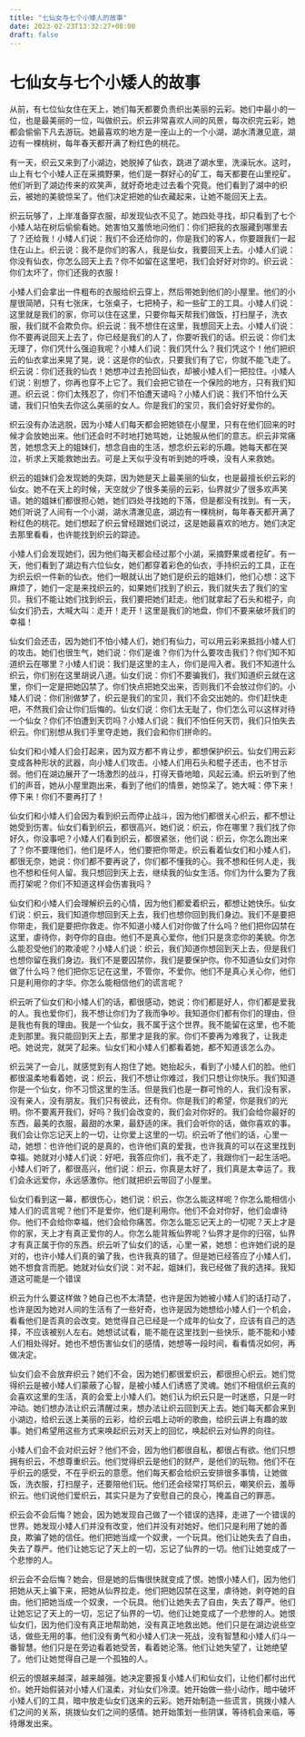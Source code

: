 ```yaml
---
title: "七仙女与七个小矮人的故事"
date: 2023-02-23T13:32:27+08:00
draft: false
---
```

# 七仙女与七个小矮人的故事

从前，有七位仙女住在天上，她们每天都要负责织出美丽的云彩。她们中最小的一位，也是最美丽的一位，叫做织云。织云非常喜欢人间的风景，每次织完云彩，她都会偷偷下凡去游玩。她最喜欢的地方是一座山上的一个小湖，湖水清澈见底，湖边有一棵桃树，每年春天都开满了粉红色的桃花。

有一天，织云又来到了小湖边，她脱掉了仙衣，跳进了湖水里，洗澡玩水。这时，山上有七个小矮人正在采摘野果，他们是一群好心的矿工，每天都要在山里挖矿。他们听到了湖边传来的欢笑声，就好奇地走过去看个究竟。他们看到了湖中的织云，被她的美貌惊呆了。他们决定把她的仙衣藏起来，让她不能回天上去。

织云玩够了，上岸准备穿衣服，却发现仙衣不见了。她四处寻找，却只看到了七个小矮人站在树后偷偷看她。她害怕又羞愤地问他们：你们把我的衣服藏到哪里去了？还给我！小矮人们说：我们不会还给你的，你是我们的客人，你要跟我们一起住在山上。织云说：我不是你们的客人，我是仙女，我要回天上去。小矮人们说：你没有仙衣，你怎么回天上去？你不如留在这里吧，我们会好好对你的。织云说：你们太坏了，你们还我的衣服！

小矮人们会拿出一件粗布的衣服给织云穿上，然后带她到他们的小屋里。他们的小屋很简陋，只有七张床，七张桌子，七把椅子，和一些矿工的工具。小矮人们说：这里就是我们的家，你可以住在这里，只要你每天帮我们做饭，打扫屋子，洗衣服，我们就不会欺负你。织云说：我不想住在这里，我想回天上去。小矮人们说：你不要再说回天上去了，你已经是我们的人了，你要听我们的话。织云说：你们太无理了，你们凭什么强迫我呢？小矮人们说：我们凭什么？我们凭这个！他们把织云的仙衣拿出来晃了晃，说：这是你的仙衣，只要我们有了它，你就不能飞走了。织云说：你们还我的仙衣！她想冲过去抢回仙衣，却被小矮人们一把拉住。小矮人们说：别想了，你再也穿不上它了。我们会把它锁在一个保险的地方，只有我们知道。织云说：你们太残忍了，你们不怕遭天谴吗？小矮人们说：我们不怕什么天谴，我们只怕失去你这么美丽的女人。你是我们的宝贝，我们会好好爱你的。

织云没有办法逃脱，因为小矮人们每天都会把她锁在小屋里，只有在他们回来的时候才会放她出来。他们还会时不时地打她骂她，让她服从他们的意志。织云非常痛苦，她想念天上的姐妹们，想念自由的生活，想念织云彩的乐趣。她每天都在哭泣，祈求上天能救她出去。可是上天似乎没有听到她的呼唤，没有人来救她。

织云的姐妹们会发现她的失踪，因为她是天上最美丽的仙女，也是最擅长织云彩的仙女。她不在天上的时候，天空就少了很多美丽的云彩，仙界就少了很多欢声笑语。她的姐妹们都很担心她，她们四处寻找她的下落，但是都没有找到。有一天，她们听说了人间有一个小湖，湖水清澈见底，湖边有一棵桃树，每年春天都开满了粉红色的桃花。她们想起了织云曾经跟她们说过，这是她最喜欢的地方。她们决定去那里看看，也许能找到织云的踪迹。

小矮人们会发现她们，因为他们每天都会经过那个小湖，采摘野果或者挖矿。有一天，他们看到了湖边有六位仙女，她们都穿着彩色的仙衣，手持织云的工具，正在为织云织一件新的仙衣。他们一眼就认出了她们是织云的姐妹们，他们心想：这下麻烦了，她们一定是来找织云的，如果她们找到了织云，我们就失去了我们的宝贝。我们不能让她们找到织云，我们要把她们赶走。他们就拿起了石头和棍子，向仙女们扔去，大喊大叫：走开！走开！这里是我们的地盘，你们不要来破坏我们的幸福！

仙女们会还击，因为她们不怕小矮人们，她们有仙力，可以用云彩来抵挡小矮人们的攻击。她们也很生气，她们说：你们是谁？你们为什么要攻击我们？你们知不知道织云在哪里？小矮人们说：我们是这里的主人，你们是闯入者。我们不知道什么织云，你们别在这里胡说八道。仙女们说：你们不要骗我们，我们知道织云就在这里，你们一定是把她囚禁了。你们快点把她交出来，否则我们不会放过你们的。小矮人们说：你们别做梦了，织云是我们的宝贝，我们不会交出她的。你们赶快走吧，不然我们会让你们后悔的。仙女们说：你们太无耻了，你们怎么可以这样对待一个仙女？你们不怕遭到天罚吗？小矮人们说：我们不怕任何天罚，我们只怕失去织云。你们别想从我们手里夺走她，我们会和你们拼命的。

仙女们和小矮人们会打起来，因为双方都不肯让步，都想保护织云。仙女们用云彩变成各种形状的武器，向小矮人们攻击。小矮人们用石头和棍子还击，也不甘示弱。他们在湖边展开了一场激烈的战斗，打得天昏地暗，风起云涌。织云听到了他们的声音，她从小屋里跑出来，看到了他们的情景，她惊呆了。她大喊：停下来！停下来！你们不要再打了！

仙女们和小矮人们会因为看到织云而停止战斗，因为他们都很关心织云，都不想让她受到伤害。仙女们看到织云，都很高兴，她们说：织云，你在哪里？我们找了你好久，你没事吧？小矮人们看到织云，都很紧张，他们说：织云，你怎么跑出来了？你不要理他们，他们是坏人，他们要把你带走。织云看着仙女们和小矮人们，都很无奈，她说：你们都不要再说了，你们都不懂我的心。我不想和任何人走，我也不想和任何人留。我只想回到天上去，继续我的仙女生活。你们为什么要为了我而打架呢？你们不知道这样会伤害我吗？

仙女们和小矮人们会理解织云的心情，因为他们都爱着织云，都想让她快乐。仙女们说：织云，我们知道你想回到天上去，我们也想你回到我们身边。我们不是要把你带走，我们是要把你救走。你不知道小矮人们对你做了什么吗？他们把你囚禁在这里，虐待你，剥夺你的自由。他们不是真心爱你，他们只是贪恋你的美貌。你怎么能忍受他们的欺凌呢？小矮人们说：织云，我们知道你想回到天上去，但是我们也想你留在我们身边。我们不是要囚禁你，我们是要保护你。你不知道仙女们对你做了什么吗？他们把你忘记在这里，不管你，不爱你。他们不是真心关心你，他们只是利用你的才华。你怎么能相信他们的谎言呢？

织云听了仙女们和小矮人们的话，都很感动，她说：你们都是好人，你们都是爱我的人。我也爱你们，我不想让你们为了我而争吵。我知道你们都有你们的理由，但是我也有我的理由。我是一个仙女，我不属于这个世界。我不能留在这里，也不能走到那里。我只能回到天上去，那里才是我的家。你们不要再为难我了，让我走吧。她说完，就哭了起来。仙女们和小矮人们都看着她，都不知道该怎么办。

织云哭了一会儿，就感觉到有人抱住了她。她抬起头，看到了小矮人们的脸。他们都很温柔地看着她，说：织云，我们不想让你难过，我们只想让你快乐。我们知道你是一个仙女，你不习惯这里的生活。但是我们也是一群可怜的人，我们没有家，没有亲人，没有朋友。我们只有彼此，还有你。你是我们的希望，你是我们的光明。你不要离开我们，好吗？我们会改变的，我们会对你好的。我们会给你最好的东西，最美的衣服，最甜的水果，最舒适的床。我们会听你的话，做你喜欢的事。我们会让你忘记天上的一切，让你爱上这里的一切。织云听了他们的话，心里一动，她想：也许他们说的是真的，也许他们真的爱我，也许我真的可以在这里找到幸福。她就对小矮人们说：好吧，我答应你们，我不走了，我跟你们一起生活吧。小矮人们听了，都很高兴，他们说：织云，你真是太好了，我们真是太幸运了。我们会永远爱你，永远感激你。他们就把织云带回了小屋里。

仙女们看到这一幕，都很伤心，她们说：织云，你怎么能这样呢？你怎么能相信小矮人们的谎言呢？他们不是爱你，他们是利用你。他们不会对你好，他们会虐待你。他们不会给你幸福，他们会给你痛苦。你怎么能忘记天上的一切呢？天上才是你的家，天上才有真正爱你的人。你怎么能背叛仙界呢？仙界才是你的归宿，仙界才有真正属于你的东西。织云听了仙女们的话，心里一紧，她想：也许她们说的是对的，也许小矮人们真的骗了我，也许我真的错了。但是她已经答应了小矮人们，她不想食言而肥。她就对仙女们说：对不起，姐妹们，我已经做了我的选择。我知道这可能是一个错误

织云为什么要这样做？她自己也不太清楚，也许是因为她被小矮人们的话打动了，也许是因为她对人间的生活有了一些好奇，也许是因为她想给小矮人们一个机会，看看他们是否真的会改变。她觉得自己已经是一个成年的仙女了，应该有自己的选择，不应该被别人左右。她想试试看，能不能在这里找到一些快乐，能不能和小矮人们相处得好。她也不想伤害仙女们的感情，她想等一段时间，看看情况如何，再做决定。

仙女们会不会放弃织云？她们不会，因为她们都很爱织云，都很担心织云。她们觉得织云是被小矮人们蒙蔽了心智，是被小矮人们诱惑了灵魂。她们不相信织云真的会喜欢这里的生活，真的会爱上小矮人们。她们认为织云只是一时迷惑，只是一时冲动。她们想办法让织云清醒过来，想办法让织云回到天上去。她们每天都会来到小湖边，给织云送上美丽的云彩，给织云唱上动听的歌曲，给织云讲上有趣的故事。她们希望用这些方式来唤起织云对天上的回忆，唤起织云对仙界的向往。

小矮人们会不会对织云好？他们不会，因为他们都很自私，都很占有欲。他们只想拥有织云，不想尊重织云。他们觉得织云是他们的财产，是他们的玩物。他们不在乎织云的感受，不在乎织云的意愿。他们每天都会给织云安排很多事情，让她做饭，洗衣服，打扫屋子，还要陪他们玩。他们还会经常打骂织云，嘲笑织云，羞辱织云。他们说他们爱织云，其实只是为了安慰自己的良心，掩盖自己的罪恶。

织云会不会后悔？她会，因为她发现自己做了一个错误的选择，走进了一个错误的世界。她发现小矮人们并没有改变，他们并没有对她好。他们只是利用了她的善良，欺骗了她的信任。他们把她当成一个奴隶，一个玩具。他们让她失去了自由，失去了尊严。他们让她忘记了天上的一切，忘记了仙界的一切。他们让她变成了一个悲惨的人。

织云会不会后悔？她会，但是她的后悔很快就变成了恨。她恨小矮人们，因为他们把她从天上骗下来，把她从仙界拉走。他们把她囚禁在这里，虐待她，剥夺她的自由。他们把她当成一个奴隶，一个玩具。他们让她失去了自由，失去了尊严。他们让她忘记了天上的一切，忘记了仙界的一切。他们让她变成了一个悲惨的人。她恨仙女们，因为他们没有真正地帮助她，没有真正地救出她。他们只是在湖边说些空话，做些无用的事。他们没有勇气和小矮人们决一死战，没有智慧和小矮人们斗一番智慧。他们只是在旁边看着她受苦，看着她沦落。他们让她失望了，让她绝望了。他们让她觉得自己是一个孤独的人。

织云的恨越来越深，越来越强。她决定要报复小矮人们和仙女们，让他们都付出代价。她开始假装对小矮人们温柔，对仙女们冷漠。她开始做一些小动作，暗中破坏小矮人们的工具，暗中放走仙女们送来的云彩。她开始制造一些谎言，挑拨小矮人们之间的关系，挑拨仙女们之间的感情。她开始策划一些阴谋，等待机会来临，等待爆发出来。
